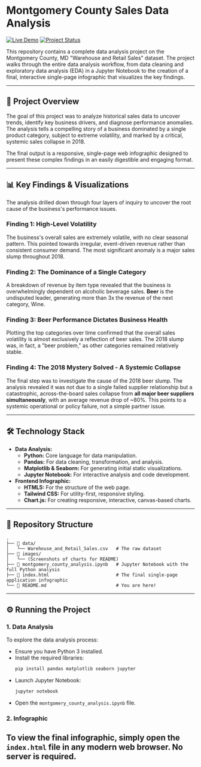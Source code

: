# Montgomery County Sales Data Analysis

[![Live Demo](https://img.shields.io/badge/Live-Demo-brightgreen?style=for-the-badge&logo=netlify)](https://your-live-demo-link.netlify.app/) 
[![Project Status](https://img.shields.io/badge/Status-Completed-blue?style=for-the-badge)]()

This repository contains a complete data analysis project on the Montgomery County, MD "Warehouse and Retail Sales" dataset. The project walks through the entire data analysis workflow, from data cleaning and exploratory data analysis (EDA) in a Jupyter Notebook to the creation of a final, interactive single-page infographic that visualizes the key findings.

---

## 🚀 Project Overview

The goal of this project was to analyze historical sales data to uncover trends, identify key business drivers, and diagnose performance anomalies. The analysis tells a compelling story of a business dominated by a single product category, subject to extreme volatility, and marked by a critical, systemic sales collapse in 2018.

The final output is a responsive, single-page web infographic designed to present these complex findings in an easily digestible and engaging format.

---

## 📊 Key Findings & Visualizations

The analysis drilled down through four layers of inquiry to uncover the root cause of the business's performance issues.

### Finding 1: High-Level Volatility
The business's overall sales are extremely volatile, with no clear seasonal pattern. This pointed towards irregular, event-driven revenue rather than consistent consumer demand. The most significant anomaly is a major sales slump throughout 2018.

### Finding 2: The Dominance of a Single Category
A breakdown of revenue by item type revealed that the business is overwhelmingly dependent on alcoholic beverage sales. **Beer** is the undisputed leader, generating more than 3x the revenue of the next category, Wine.

### Finding 3: Beer Performance Dictates Business Health
Plotting the top categories over time confirmed that the overall sales volatility is almost exclusively a reflection of beer sales. The 2018 slump was, in fact, a "beer problem," as other categories remained relatively stable.

### Finding 4: The 2018 Mystery Solved - A Systemic Collapse
The final step was to investigate the cause of the 2018 beer slump. The analysis revealed it was not due to a single failed supplier relationship but a catastrophic, across-the-board sales collapse from **all major beer suppliers simultaneously**, with an average revenue drop of ~80%. This points to a systemic operational or policy failure, not a simple partner issue.

---

## 🛠️ Technology Stack

* **Data Analysis:**
    * **Python:** Core language for data manipulation.
    * **Pandas:** For data cleaning, transformation, and analysis.
    * **Matplotlib & Seaborn:** For generating initial static visualizations.
    * **Jupyter Notebook:** For interactive analysis and code development.
* **Frontend Infographic:**
    * **HTML5:** For the structure of the web page.
    * **Tailwind CSS:** For utility-first, responsive styling.
    * **Chart.js:** For creating responsive, interactive, canvas-based charts.

---

## 📂 Repository Structure

```
.
├── 📁 data/
│   └── Warehouse_and_Retail_Sales.csv   # The raw dataset
├── 📁 images/
│   └── (Screenshots of charts for README)
├── 📄 montgomery_county_analysis.ipynb   # Jupyter Notebook with the full Python analysis
├── 📄 index.html                         # The final single-page application infographic
└── 📄 README.md                          # You are here!
```

---

## ⚙️ Running the Project

### 1. Data Analysis
To explore the data analysis process:
* Ensure you have Python 3 installed.
* Install the required libraries:
    ```bash
    pip install pandas matplotlib seaborn jupyter
    ```
* Launch Jupyter Notebook:
    ```bash
    jupyter notebook
    ```
* Open the `montgomery_county_analysis.ipynb` file.

### 2. Infographic
To view the final infographic, simply open the `index.html` file in any modern web browser. No server is required.
---

